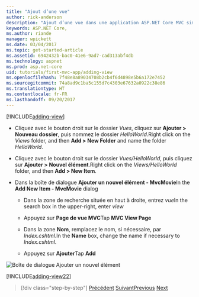 ```yaml
---
title: "Ajout d’une vue"
author: rick-anderson
description: "Ajout d’une vue dans une application ASP.NET Core MVC simple"
keywords: ASP.NET Core,
ms.author: riande
manager: wpickett
ms.date: 03/04/2017
ms.topic: get-started-article
ms.assetid: 6942432b-bac0-41e6-9ad7-cad313abf4db
ms.technology: aspnet
ms.prod: asp.net-core
uid: tutorials/first-mvc-app/adding-view
ms.openlocfilehash: 7f48e8a89034708b2cb4f6d4898e5b6a172e7452
ms.sourcegitcommit: 74a8ad9c1ba5c155d7c4303e67632a0922c38e86
ms.translationtype: HT
ms.contentlocale: fr-FR
ms.lasthandoff: 09/20/2017
---
```

[!INCLUDE[adding-view](../../includes/mvc-intro/adding_view1.md)]

* <span data-ttu-id="7e131-104">Cliquez avec le bouton droit sur le dossier *Vues*, cliquez sur **Ajouter > Nouveau dossier**, puis nommez le dossier *HelloWorld*.</span><span class="sxs-lookup"><span data-stu-id="7e131-104">Right click on the *Views* folder, and then **Add > New Folder** and name the folder *HelloWorld*.</span></span>

* <span data-ttu-id="7e131-105">Cliquez avec le bouton droit sur le dossier *Vues/HelloWorld*, puis cliquez sur **Ajouter > Nouvel élément**.</span><span class="sxs-lookup"><span data-stu-id="7e131-105">Right click on the *Views/HelloWorld* folder, and then **Add > New Item**.</span></span>

* <span data-ttu-id="7e131-106">Dans la boîte de dialogue **Ajouter un nouvel élément - MvcMovie**</span><span class="sxs-lookup"><span data-stu-id="7e131-106">In the **Add New Item - MvcMovie** dialog</span></span>

  * <span data-ttu-id="7e131-107">Dans la zone de recherche située en haut à droite, entrez *vue*</span><span class="sxs-lookup"><span data-stu-id="7e131-107">In the search box in the upper-right, enter *view*</span></span>

  * <span data-ttu-id="7e131-108">Appuyez sur **Page de vue MVC**</span><span class="sxs-lookup"><span data-stu-id="7e131-108">Tap **MVC View Page**</span></span>

  * <span data-ttu-id="7e131-109">Dans la zone **Nom**, remplacez le nom, si nécessaire, par *Index.cshtml*.</span><span class="sxs-lookup"><span data-stu-id="7e131-109">In the **Name** box, change the name if necessary to *Index.cshtml*.</span></span>

  * <span data-ttu-id="7e131-110">Appuyez sur **Ajouter**</span><span class="sxs-lookup"><span data-stu-id="7e131-110">Tap **Add**</span></span>

![Boîte de dialogue Ajouter un nouvel élément](adding-view/_static/add_view.png)

[!INCLUDE[adding-view22](../../includes/mvc-intro/adding_view2.md)]

>[!div class="step-by-step"]
<span data-ttu-id="7e131-112">[Précédent](adding-controller.md)
[Suivant](adding-model.md)</span><span class="sxs-lookup"><span data-stu-id="7e131-112">[Previous](adding-controller.md)
[Next](adding-model.md)</span></span>

